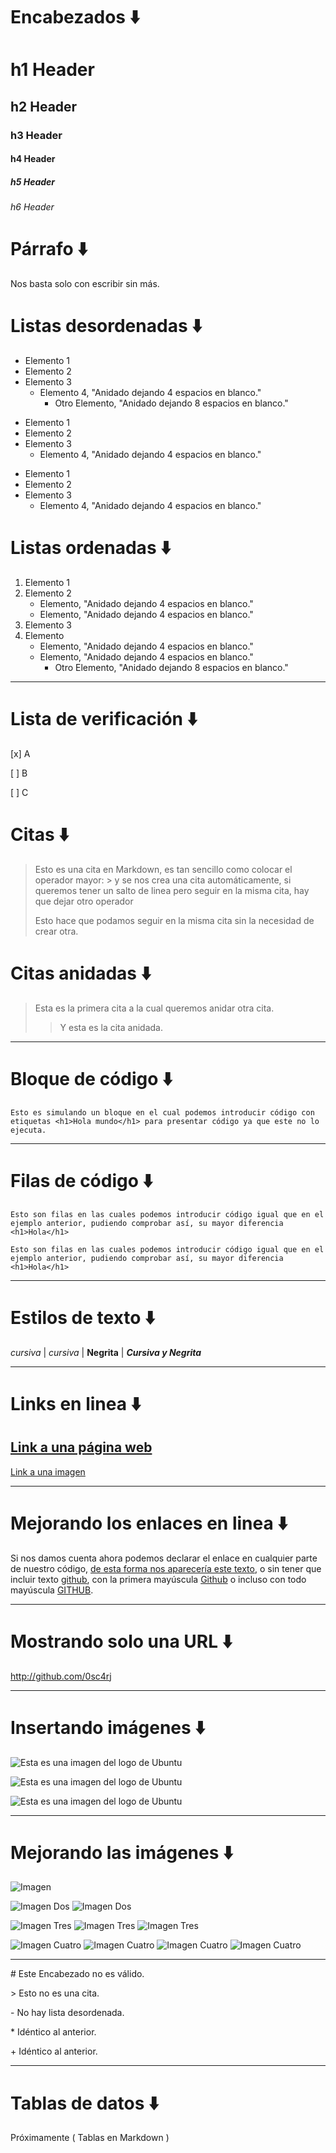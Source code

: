 # Encabezados ⬇️

<!--
    Desde el h1 al h6 con el operador #.
    Siempre tenemos que dejar un espacio entre los operadores y el texto, ya que de otra forma no reconocerá el tipo de encabezado.
-->

# h1 Header

## h2 Header

### h3 Header

#### h4 Header

##### h5 Header

###### h6 Header

# Párrafo ⬇️

<!--
  Esto es un <p>
 -->

Nos basta solo con escribir sin más.

# Listas desordenadas ⬇️

<!--
    Listas desordenada, se puede utilizar los operadores: * , - , + cualquiera de esos tres.
 -->

- Elemento 1
- Elemento 2
- Elemento 3
  - Elemento 4, "Anidado dejando 4 espacios en blanco."
    - Otro Elemento, "Anidado dejando 8 espacios en blanco."

* Elemento 1
* Elemento 2
* Elemento 3
  - Elemento 4, "Anidado dejando 4 espacios en blanco."

- Elemento 1
- Elemento 2
- Elemento 3
  - Elemento 4, "Anidado dejando 4 espacios en blanco."

# Listas ordenadas ⬇️

<!--
    Listas ordenadas, hay que usar << número >> ejemplo: 1. y aquí el texto.
    también se puede utilizar en combinación con las lista desordenada.
 -->

1. Elemento 1
2. Elemento 2
   - Elemento, "Anidado dejando 4 espacios en blanco."
   - Elemento, "Anidado dejando 4 espacios en blanco."
3. Elemento 3
4. Elemento
   - Elemento, "Anidado dejando 4 espacios en blanco."
   - Elemento, "Anidado dejando 4 espacios en blanco."
     - Otro Elemento, "Anidado dejando 8 espacios en blanco."

---

# Lista de verificación ⬇️

<!--
  Creando listas de verificación con el operador [ ] = sin verificar, [X] = verificado. Hay que recordar que si los corchetes están vacíos sin verificar, hay que dejar un espacio en blanco.
-->

[x] A

[ ] B

[ ] C

# Citas ⬇️

<!--
    Creando Citas con el operador: >
 -->

> Esto es una cita en Markdown, es tan sencillo como colocar el operador mayor: > y se nos crea una cita automáticamente, si queremos tener un salto de linea pero seguir en la misma cita, hay que dejar otro operador
>
> Esto hace que podamos seguir en la misma cita sin la necesidad de crear otra.

# Citas anidadas ⬇️

<!--
    Creando Citas anidadas con el doble operador: >>
 -->

> Esta es la primera cita a la cual queremos anidar otra cita.
>
> > Y esta es la cita anidada.

---

# Bloque de código ⬇️

<!--
    Creando un bloque de texto, para definir código en Html por ejemplo. Se consigue con el operador ```, ~~~.
 -->

```
Esto es simulando un bloque en el cual podemos introducir código con etiquetas <h1>Hola mundo</h1> para presentar código ya que este no lo ejecuta.
```

---

# Filas de código ⬇️

<!--
    Código puro, se utiliza el operador `Texto`
 -->

`Esto son filas en las cuales podemos introducir código igual que en el ejemplo anterior, pudiendo comprobar así, su mayor diferencia <h1>Hola</h1>`

`Esto son filas en las cuales podemos introducir código igual que en el ejemplo anterior, pudiendo comprobar así, su mayor diferencia <h1>Hola</h1>`

---

# Estilos de texto ⬇️

<!--
    Aquí las diferentes formas de llamar a las negritas y cursivas con los operadores * o _.
 -->

_cursiva_ | _cursiva_ | **Negrita** | **_Cursiva y Negrita_**

---

# Links en linea ⬇️

<!--
    Links o Enlaces en linea , se crean con los operadores:[]() ejemplo:[Aquí el texto a mostrar](Aquí el enlace)
 -->

## [Link a una página web](https://github.com/0sc4rj)

[Link a una imagen](https://github.githubassets.com/images/modules/logos_page/Octocat.png)

---

# Mejorando los enlaces en linea ⬇️

<!--
    Mejorando los Links o Enlaces en linea, para poder reutilizarlo en cualquier parte del código. con el operador [nombre que quiero darle al enlace][nombre de la referencia].
 -->

[github]: https://github.com/0sc4rj
[roberto]: https://marca.com

Si nos damos cuenta ahora podemos declarar el enlace en cualquier parte de nuestro código, [de esta forma nos aparecería este texto][github], o sin tener que incluir texto [github], con la primera mayúscula [Github] o incluso con todo mayúscula [GITHUB].

---

# Mostrando solo una URL ⬇️

<!--
  Links Automáticos, validos para mostrar una URL completa sin modificar y se utilizan los operadores <URL>
 -->

<http://github.com/0sc4rj>

---

# Insertando imágenes ⬇️

 <!-- 
    Insertando imágenes con el operador 

    ![Texto alternativo](/ruta/a/la/img.png "Titulo alternativo").

    Es muy parecido a insertarla con un enlace, pero en este caso el enlace sería la ubicación de la imagen dentro del proyecto. Como se ve se puede incluir texto alternativo: Es lo que aparecería en caso de no cargar la imagen y título alternativo: Es lo que aparece cuando se deja el ratón encima de la imagen .
  -->

![Esta es una imagen del logo de Ubuntu](/img/Groupgithub-green.svg "etiqueta alt")

![Esta es una imagen del logo de Ubuntu](/img/Groupgithub-red.svg "etiqueta alt")

![Esta es una imagen del logo de Ubuntu](/img/Groupgithub-orange.svg "etiqueta alt")

---

# Mejorando las imágenes ⬇️

<!--
    Reutilización de imágenes, mejorando el código

    ![texto Alternativo][esta es la etiqueta a reutilizar]
    [Esta es la etiqueta reutilizada]: ruta de imagen "Título Alt"
 -->

<!-- Este apartado lo podemos declarar cuantas veces queramos -->

![Imagen][img]

<!-- Esto solo se declara una sola vez ⬇️ -->

[img]: /img/Groupgithub-pink.svg "etiqueta alt"

<!-- Esto solo se declara cuantas veces queramos ⬇️ -->

![Imagen Dos][imgdos]
![Imagen Dos][imgdos]

[imgdos]: /img/Groupgithub-blue.svg "etiqueta alt"

![Imagen Tres][imgtres]
![Imagen Tres][imgtres]
![Imagen Tres][imgtres]

[imgtres]: /img/Groupgithub-violet.svg "etiqueta alt"

![Imagen Cuatro][imgcuatro]
![Imagen Cuatro][imgcuatro]
![Imagen Cuatro][imgcuatro]
![Imagen Cuatro][imgcuatro]

[imgcuatro]: /img/Groupgithub-yellow.svg "etiqueta alt"

---

<!--
  Podemos mostrar los operadores utilizados en Markdown markdown con el operador barra invertida \ delante del operador a mostrar.
 -->

\# Este Encabezado no es válido.

\> Esto no es una cita.

\- No hay lista desordenada.

\* Idéntico al anterior.

\+ Idéntico al anterior.

---

# Tablas de datos ⬇️

<!--
  Tablas en Markdown
 -->

Próximamente ( Tablas en Markdown )
